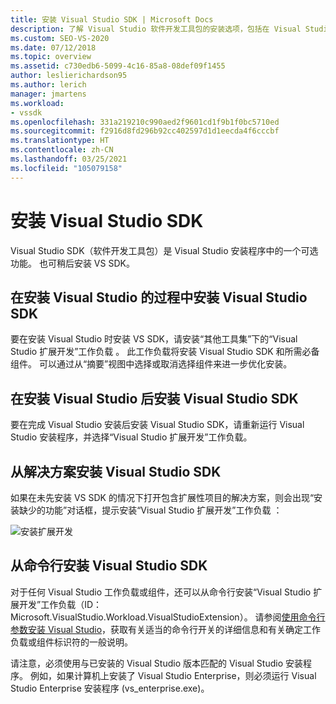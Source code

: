 ```yaml
---
title: 安装 Visual Studio SDK | Microsoft Docs
description: 了解 Visual Studio 软件开发工具包的安装选项，包括在 Visual Studio 安装期间。
ms.custom: SEO-VS-2020
ms.date: 07/12/2018
ms.topic: overview
ms.assetid: c730edb6-5099-4c16-85a8-08def09f1455
author: leslierichardson95
ms.author: lerich
manager: jmartens
ms.workload:
- vssdk
ms.openlocfilehash: 331a219210c990aed2f9601cd1f9b1f0bc5710ed
ms.sourcegitcommit: f2916d8fd296b92cc402597d1d1eecda4f6cccbf
ms.translationtype: HT
ms.contentlocale: zh-CN
ms.lasthandoff: 03/25/2021
ms.locfileid: "105079158"
---
```

# <a name="install-the-visual-studio-sdk"></a>安装 Visual Studio SDK

Visual Studio SDK（软件开发工具包）是 Visual Studio 安装程序中的一个可选功能。 也可稍后安装 VS SDK。

## <a name="install-the-visual-studio-sdk-as-part-of-a-visual-studio-installation"></a>在安装 Visual Studio 的过程中安装 Visual Studio SDK

要在安装 Visual Studio 时安装 VS SDK，请安装“其他工具集”下的“Visual Studio 扩展开发”工作负载 。 此工作负载将安装 Visual Studio SDK 和所需必备组件。 可以通过从“摘要”视图中选择或取消选择组件来进一步优化安装。

## <a name="install-the-visual-studio-sdk-after-installing-visual-studio"></a>在安装 Visual Studio 后安装 Visual Studio SDK

要在完成 Visual Studio 安装后安装 Visual Studio SDK，请重新运行 Visual Studio 安装程序，并选择“Visual Studio 扩展开发”工作负载。

## <a name="install-the-visual-studio-sdk-from-a-solution"></a>从解决方案安装 Visual Studio SDK

如果在未先安装 VS SDK 的情况下打开包含扩展性项目的解决方案，则会出现“安装缺少的功能”对话框，提示安装“Visual Studio 扩展开发”工作负载 ：

![安装扩展开发](../extensibility/media/install-extension-development.png "安装扩展开发")

## <a name="install-the-visual-studio-sdk-from-the-command-line"></a>从命令行安装 Visual Studio SDK

对于任何 Visual Studio 工作负载或组件，还可以从命令行安装“Visual Studio 扩展开发”工作负载（ID：Microsoft.VisualStudio.Workload.VisualStudioExtension）。 请参阅[使用命令行参数安装 Visual Studio](../install/use-command-line-parameters-to-install-visual-studio.md)，获取有关适当的命令行开关的详细信息和有关确定工作负载或组件标识符的一般说明。

请注意，必须使用与已安装的 Visual Studio 版本匹配的 Visual Studio 安装程序。 例如，如果计算机上安装了 Visual Studio Enterprise，则必须运行 Visual Studio Enterprise 安装程序 (vs_enterprise.exe)。
